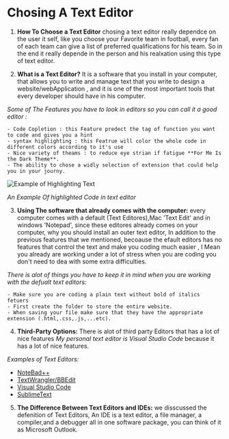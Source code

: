 # Chosing A Text Editor 

1. **How To Choose a Text Editor** chosing a text editor really dependce on the user it self, like you choose your Favorite team in football, every fan of each team can give a list of preferred qualifications for his team. So in the end it really depende in the person and his realxation using this type of text editor.

2. **What is a Text Editor?**  It is a software that you install in your computer, that allows you to write and manage text that you write to design a website/webApplication , and it is one of the most important tools that every developer should have in his computer.

*Some of The Features you have to look in editors so you can call it a good editor :*

    - Code Copletion : this Feature predect the tag of function you want to code and gives you a hint
    - syntax highlighting : this Featrue will color the whole code in different colors according to it's use
    - Nice variety of theams : to reduce eye strian if fatigue **For Me Is the Dark Theme**.
    - The ability to chose a widly selection of extension that could help you in your journy.
![Example of Highlighting Text](https://codehighlight.com/img/javascript-with-syntax-highlighting.png)


*An Example Of highlighted Code in text editor*

3. **Using The software that already comes with the computer:** every computer comes with a default (Text Editores),Mac 'Text Edit' and in windows 'Notepad', since these editores already comes on your computer, why you should install an outer text editor, In addition to the previous features that we mentioned, becoause the efault editors has no features that control the text and make you coding much easier , I Mean you already are working under a lot of stress when you are coding you don't need to dea with some extra difficulties.

*There is alot of things you have to keep it in mind when you are working with the defualt text editors:*

    - Make sure you are coding a plain text without bold of italics fetuers
    - First create the folder to store the entire website.
    - When saving your file make sure that they have the appropriate extension (.html,.css,.js,...etc).
    
4. **Third-Party Options:** There is alot of third party Editors that has a lot of nice features *My personal text editor is Visual Studio Code* because it has a lot of nice features.

*Examples of Text Editors:*
- [NoteBad++](https://notepad-plus-plus.org/downloads/) 
- [TextWrangler/BBEdit](https://www.barebones.com/products/textwrangler/download.html) 
- [Visual Studio Code](https://code.visualstudio.com/)
- [SublimeText](https://www.sublimetext.com/)
    
5. **The Difference Between Text Editors and IDEs:** we disscussed the defenition of Text Editors, An IDE is a text editor, a file manager, a compiler,and a debugger all in one software package, you can think of it as Microsoft Outlook.
